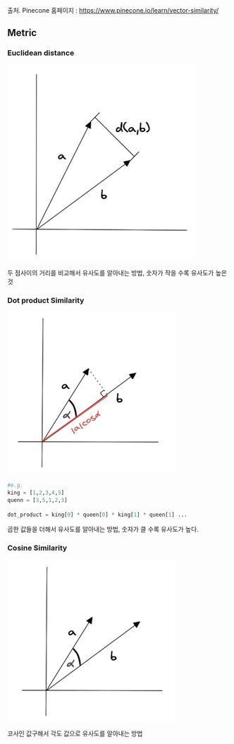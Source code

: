 출처. Pinecone 홈페이지 : https://www.pinecone.io/learn/vector-similarity/
## Metric

### Euclidean distance
![img_3.png](img_3.png)

두 점사이의 거리를 비교해서 유사도를 알아내는 방법, 숫자가 작을 수록 유사도가 높은 것

### Dot product Similarity
![img.png](img.png)

```python
#e.g.
king = [1,2,3,4,5]
quenn = [3,5,1,2,3]

dot_product = king[0] * queen[0] * king[1] * queen[1] ...
```

곱한 값들을 더해서 유사도를 알아내는 방법, 숫자가 클 수록 유사도가 높다.

### Cosine Similarity

![img_1.png](img_1.png)

코사인 값구해서 각도 값으로 유사도를 알아내는 방법
